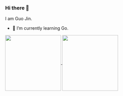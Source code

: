 ### Hi there 👋

I am Guo Jin.

- 🌱 I’m currently learning Go.

<a href="https://github.com/csguojin">
  <img align="center" height="180" src="https://github-readme-stats.vercel.app/api/top-langs/?username=csguojin&layout=compact&hide=html&langs_count=8" />
</a>

<a href="https://github.com/csguojin">
  <img align="center" height="180" src="https://github-readme-stats.vercel.app/api?username=csguojin&count_private=true&show_icons=true" />
</a>

<!--
**csguojin/csguojin** is a ✨ _special_ ✨ repository because its `README.md` (this file) appears on your GitHub profile.

Here are some ideas to get you started:

- 🔭 I’m currently working on ...
- 🌱 I’m currently learning ...
- 👯 I’m looking to collaborate on ...
- 🤔 I’m looking for help with ...
- 💬 Ask me about ...
- 📫 How to reach me: ...
- 😄 Pronouns: ...
- ⚡ Fun fact: ...
-->
